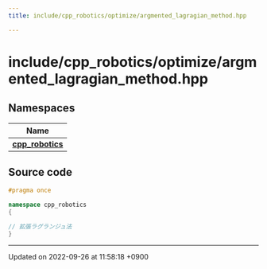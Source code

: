 ```yaml
---
title: include/cpp_robotics/optimize/argmented_lagragian_method.hpp

---
```


# include/cpp_robotics/optimize/argmented_lagragian_method.hpp



## Namespaces

| Name           |
| -------------- |
| **[cpp_robotics](/cpp_robotics/doxybook/Namespaces/namespacecpp__robotics/)**  |




## Source code

```cpp
#pragma once

namespace cpp_robotics
{

// 拡張ラグランジュ法
}
```


-------------------------------

Updated on 2022-09-26 at 11:58:18 +0900
